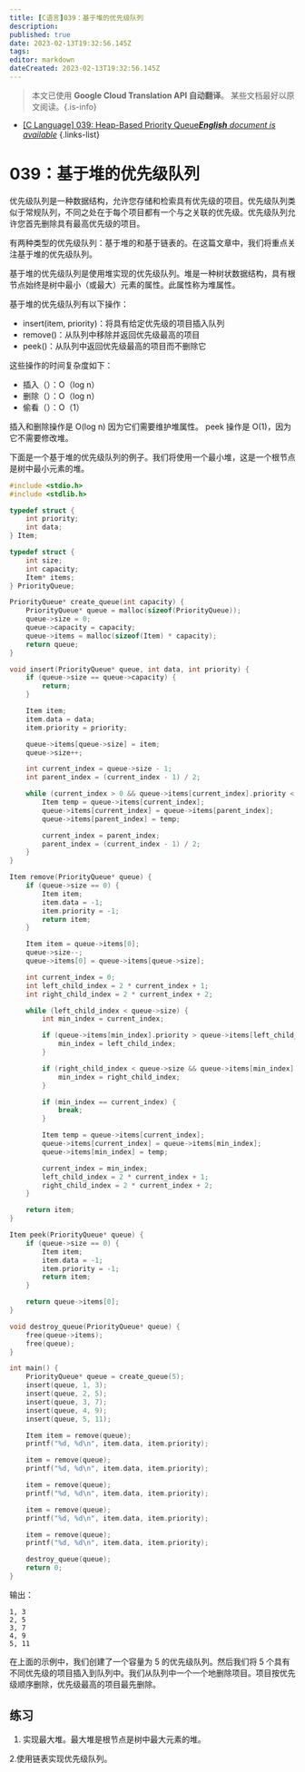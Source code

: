 ```yaml
---
title: [C语言]039：基于堆的优先级队列
description: 
published: true
date: 2023-02-13T19:32:56.145Z
tags: 
editor: markdown
dateCreated: 2023-02-13T19:32:56.145Z
---
```


> 本文已使用 **Google Cloud Translation API 自动翻译**。
某些文档最好以原文阅读。{.is-info}



- [[C Language] 039: Heap-Based Priority Queue***English** document is available*](/en/Knowledge-base/Algorithm/c-language-039-heap-based-priority-queue)
{.links-list}


# 039：基于堆的优先级队列

优先级队列是一种数据结构，允许您存储和检索具有优先级的项目。优先级队列类似于常规队列，不同之处在于每个项目都有一个与之关联的优先级。优先级队列允许您首先删除具有最高优先级的项目。

有两种类型的优先级队列：基于堆的和基于链表的。在这篇文章中，我们将重点关注基于堆的优先级队列。

基于堆的优先级队列是使用堆实现的优先级队列。堆是一种树状数据结构，具有根节点始终是树中最小（或最大）元素的属性。此属性称为堆属性。

基于堆的优先级队列有以下操作：

- insert(item, priority)：将具有给定优先级的项目插入队列
- remove()：从队列中移除并返回优先级最高的项目
- peek()：从队列中返回优先级最高的项目而不删除它

这些操作的时间复杂度如下：

- 插入（）：O（log n）
- 删除（）：O（log n）
- 偷看（）：O（1）

插入和删除操作是 O(log n) 因为它们需要维护堆属性。 peek 操作是 O(1)，因为它不需要修改堆。

下面是一个基于堆的优先级队列的例子。我们将使用一个最小堆，这是一个根节点是树中最小元素的堆。

```c
#include <stdio.h>
#include <stdlib.h>

typedef struct {
    int priority;
    int data;
} Item;

typedef struct {
    int size;
    int capacity;
    Item* items;
} PriorityQueue;

PriorityQueue* create_queue(int capacity) {
    PriorityQueue* queue = malloc(sizeof(PriorityQueue));
    queue->size = 0;
    queue->capacity = capacity;
    queue->items = malloc(sizeof(Item) * capacity);
    return queue;
}

void insert(PriorityQueue* queue, int data, int priority) {
    if (queue->size == queue->capacity) {
        return;
    }

    Item item;
    item.data = data;
    item.priority = priority;

    queue->items[queue->size] = item;
    queue->size++;

    int current_index = queue->size - 1;
    int parent_index = (current_index - 1) / 2;

    while (current_index > 0 && queue->items[current_index].priority < queue->items[parent_index].priority) {
        Item temp = queue->items[current_index];
        queue->items[current_index] = queue->items[parent_index];
        queue->items[parent_index] = temp;

        current_index = parent_index;
        parent_index = (current_index - 1) / 2;
    }
}

Item remove(PriorityQueue* queue) {
    if (queue->size == 0) {
        Item item;
        item.data = -1;
        item.priority = -1;
        return item;
    }

    Item item = queue->items[0];
    queue->size--;
    queue->items[0] = queue->items[queue->size];

    int current_index = 0;
    int left_child_index = 2 * current_index + 1;
    int right_child_index = 2 * current_index + 2;

    while (left_child_index < queue->size) {
        int min_index = current_index;

        if (queue->items[min_index].priority > queue->items[left_child_index].priority) {
            min_index = left_child_index;
        }

        if (right_child_index < queue->size && queue->items[min_index].priority > queue->items[right_child_index].priority) {
            min_index = right_child_index;
        }

        if (min_index == current_index) {
            break;
        }

        Item temp = queue->items[current_index];
        queue->items[current_index] = queue->items[min_index];
        queue->items[min_index] = temp;

        current_index = min_index;
        left_child_index = 2 * current_index + 1;
        right_child_index = 2 * current_index + 2;
    }

    return item;
}

Item peek(PriorityQueue* queue) {
    if (queue->size == 0) {
        Item item;
        item.data = -1;
        item.priority = -1;
        return item;
    }

    return queue->items[0];
}

void destroy_queue(PriorityQueue* queue) {
    free(queue->items);
    free(queue);
}

int main() {
    PriorityQueue* queue = create_queue(5);
    insert(queue, 1, 3);
    insert(queue, 2, 5);
    insert(queue, 3, 7);
    insert(queue, 4, 9);
    insert(queue, 5, 11);

    Item item = remove(queue);
    printf("%d, %d\n", item.data, item.priority);

    item = remove(queue);
    printf("%d, %d\n", item.data, item.priority);

    item = remove(queue);
    printf("%d, %d\n", item.data, item.priority);

    item = remove(queue);
    printf("%d, %d\n", item.data, item.priority);

    item = remove(queue);
    printf("%d, %d\n", item.data, item.priority);

    destroy_queue(queue);
    return 0;
}
```

输出：

```
1, 3
2, 5
3, 7
4, 9
5, 11
```

在上面的示例中，我们创建了一个容量为 5 的优先级队列。然后我们将 5 个具有不同优先级的项目插入到队列中。我们从队列中一个一个地删除项目。项目按优先级顺序删除，优先级最高的项目最先删除。

## 练习

1. 实现最大堆。最大堆是根节点是树中最大元素的堆。

2.使用链表实现优先级队列。